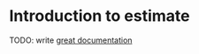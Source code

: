 # Introduction to estimate

TODO: write [great documentation](http://jacobian.org/writing/what-to-write/)

